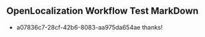 ## OpenLocalization Workflow Test MarkDown
* a07836c7-28cf-42b6-8083-aa975da654ae thanks!

<!--HONumber=Sep16_HO1-->



